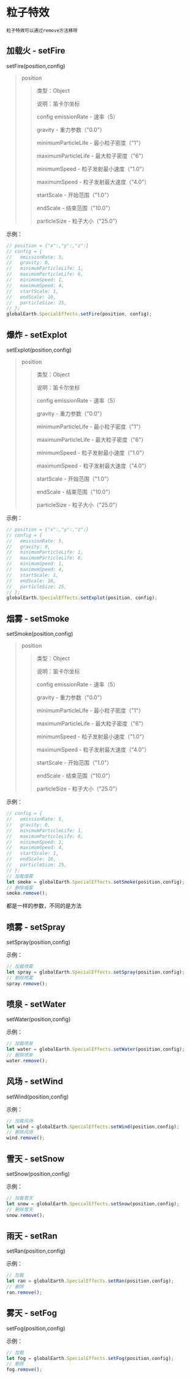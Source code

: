 <!-- 粒子特效 -->

# 粒子特效

`粒子特效可以通过remove方法移除`

## 加载火 - setFire

setFire(position,config)

> position
>
> > 类型：Object
> >
> > 说明：笛卡尔坐标
> >
> > config
> > emissionRate - 速率（5）
> >
> > gravity - 重力参数（"0.0"）
> >
> > minimumParticleLife - 最小粒子密度（"1"）
> >
> > maximumParticleLife - 最大粒子密度（"6"）
> >
> > minimumSpeed - 粒子发射最小速度（"1.0"）
> >
> > maximumSpeed - 粒子发射最大速度（"4.0"）
> >
> > startScale - 开始范围（"1.0"）
> >
> > endScale - 结束范围（"10.0"）
> >
> > particleSize - 粒子大小（"25.0"）

示例：

```js
// position = {"x":,"y":,"z":}
// config = {
//   emissionRate: 5,
//   gravity: 0,
//   minimumParticleLife: 1,
//   maximumParticleLife: 6,
//   minimumSpeed: 1,
//   maximumSpeed: 4,
//   startScale: 1,
//   endScale: 10,
//   particleSize: 25,
// };
globalEarth.SpecialEffects.setFire(position, config);
```

## 爆炸 - setExplot

setExplot(position,config)

> position
>
> > 类型：Object
> >
> > 说明：笛卡尔坐标
> >
> > config
> > emissionRate - 速率（5）
> >
> > gravity - 重力参数（"0.0"）
> >
> > minimumParticleLife - 最小粒子密度（"1"）
> >
> > maximumParticleLife - 最大粒子密度（"6"）
> >
> > minimumSpeed - 粒子发射最小速度（"1.0"）
> >
> > maximumSpeed - 粒子发射最大速度（"4.0"）
> >
> > startScale - 开始范围（"1.0"）
> >
> > endScale - 结束范围（"10.0"）
> >
> > particleSize - 粒子大小（"25.0"）

示例：

```js
// position = {"x":,"y":,"z":}
// config = {
//   emissionRate: 5,
//   gravity: 0,
//   minimumParticleLife: 1,
//   maximumParticleLife: 6,
//   minimumSpeed: 1,
//   maximumSpeed: 4,
//   startScale: 1,
//   endScale: 10,
//   particleSize: 25,
// };
globalEarth.SpecialEffects.setExplot(position, config);
```

## 烟雾 - setSmoke

setSmoke(position,config)

> position
>
> > 类型：Object
> >
> > 说明：笛卡尔坐标
> >
> > config
> > emissionRate - 速率（5）
> >
> > gravity - 重力参数（"0.0"）
> >
> > minimumParticleLife - 最小粒子密度（"1"）
> >
> > maximumParticleLife - 最大粒子密度（"6"）
> >
> > minimumSpeed - 粒子发射最小速度（"1.0"）
> >
> > maximumSpeed - 粒子发射最大速度（"4.0"）
> >
> > startScale - 开始范围（"1.0"）
> >
> > endScale - 结束范围（"10.0"）
> >
> > particleSize - 粒子大小（"25.0"）

示例：

```js
// config = {
//   emissionRate: 5,
//   gravity: 0,
//   minimumParticleLife: 1,
//   maximumParticleLife: 6,
//   minimumSpeed: 1,
//   maximumSpeed: 4,
//   startScale: 1,
//   endScale: 10,
//   particleSize: 25,
// };
// 加载烟雾
let smoke = globalEarth.SpecialEffects.setSmoke(position,config);
// 删除烟雾
smoke.remove();
```

都是一样的参数，不同的是方法

## 喷雾 - setSpray

setSpray(position,config)

示例：

```js
// 加载喷雾
let spray = globalEarth.SpecialEffects.setSpray(position,config);
// 删除喷雾
spray.remove();
```

## 喷泉 - setWater

setWater(position,config)

示例：

```js
// 加载喷泉
let water = globalEarth.SpecialEffects.setWater(position,config);
// 删除喷泉
water.remove();
```

## 风场 - setWind

setWind(position,config)

示例：

```js
// 加载风场
let wind = globalEarth.SpecialEffects.setWind(position,config);
// 删除风场
wind.remove();
```

## 雪天 - setSnow

setSnow(position,config)

示例：

```js
// 加载雪天
let snow = globalEarth.SpecialEffects.setSnow(position,config);
// 删除雪天
snow.remove();
```

## 雨天 - setRan

setRan(position,config)

示例：

```js
// 加载
let ran = globalEarth.SpecialEffects.setRan(position,config);
// 删除
ran.remove();
```

## 雾天 - setFog

setFog(position,config)

示例：

```js
// 加载
let fog = globalEarth.SpecialEffects.setFog(position,config);
// 删除
fog.remove();
```